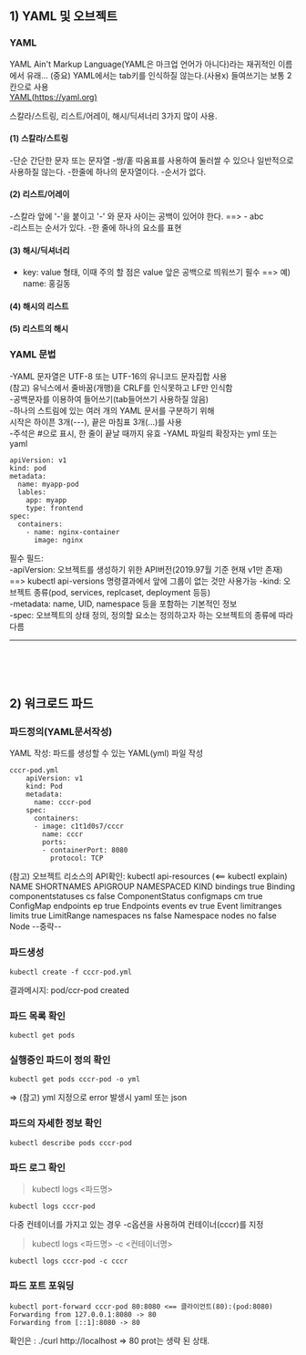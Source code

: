 ## 1) YAML 및 오브젝트
### YAML
YAML Ain't Markup Language(YAML은 마크업 언어가 아니다)라는 재귀적인 이름에서 유래...
(중요) YAML에서는 tab키를 인식하질 않는다.(사용x)
들여쓰기는 보통 2칸으로 사용  
[YAML(https://yaml.org)](https://yaml.org/)

스칼라/스트링, 리스트/어레이, 해시/딕셔너리 3가지 많이 사용.

#### (1) 스칼라/스트링
-단순 간단한 문자 또는 문자열
-쌍/홑 따옴표를 사용하여 둘러쌀 수 있으나 일반적으로 사용하질 않는다.
-한줄에 하나의 문자열이다.
-순서가 없다.  

#### (2) 리스트/어레이
-스칼라 앞에 '-'을 붙이고 '-' 와 문자 사이는 공백이 있어야 한다.
 ==> - abc  
-리스트는 순서가 있다.
-한 줄에 하나의 요소를 표현  

#### (3) 해시/딕셔너리
- key: value 형태, 이때 주의 할 점은 value 앞은 공백으로 띄워쓰기 필수
 ==> 예) name: 홍길동  

#### (4) 해시의 리스트

#### (5) 리스트의 해시

### YAML 문법
-YAML 문자열은 UTF-8 또는 UTF-16의 유니코드 문자집합 사용  
(참고) 유닉스에서 줄바꿈(개행)을 CRLF를 인식못하고 LF만 인식함  
-공백문자를 이용하여 들어쓰기(tab들어쓰기 사용하질 않음)  
-하나의 스트림에 있는 여러 개의 YAML 문서를 구분하기 위해  
 시작은 하이픈 3개(---), 끝은 마침표 3개(...)를 사용  
-주석은 #으로 표시, 한 줄이 끝날 때까지 유효
-YAML 파일릐 확장자는 yml 또는 yaml  

    apiVersion: v1
    kind: pod
    metadata:
      name: myapp-pod
      lables:
        app: myapp
        type: frontend
    spec:
      containers:
        - name: nginx-container
          image: nginx
필수 필드:  
-apiVersion: 오브젝트를 생성하기 위한 API버전(2019.97월 기준 현재 v1만 존재)
==> kubectl api-versions 명령결과에서 앞에 그룹이 없는 것만 사용가능
-kind: 오브젝트 종류(pod, services, replcaset, deployment 등등)  
-metadata: name, UID, namespace 등을 포함하는 기본적인 정보  
-spec: 오브젝트의 상태 정의, 정의할 요소는 정의하고자 하는 오브젝트의 종류에 따라 다름  

<hr/>
<br><br><br>

## 2) 워크로드 파드

### 파드정의(YAML문서작성)
YAML 작성: 파드를 생성할 수 있는 YAML(yml) 파일 작성

    cccr-pod.yml
        apiVersion: v1
        kind: Pod
        metadata:
          name: cccr-pod
        spec:
          containers:
          - image: c1t1d0s7/cccr
            name: cccr
            ports:
            - containerPort: 8080
              protocol: TCP
              
(참고) 오브젝트 리소스의 API확인: kubectl api-resources (<== kubectl explain)
    NAME                              SHORTNAMES   APIGROUP                       NAMESPACED   KIND
    bindings                                                                      true         Binding
    componentstatuses                 cs                                          false        ComponentStatus
    configmaps                        cm                                          true         ConfigMap
    endpoints                         ep                                          true         Endpoints
    events                            ev                                          true         Event
    limitranges                       limits                                      true         LimitRange
    namespaces                        ns                                          false        Namespace
    nodes                             no                                          false        Node
    --중략--

 
### 파드생성
    kubectl create -f cccr-pod.yml
결과메시지: pod/ccr-pod created
 
### 파드 목록 확인
    kubectl get pods

### 실행중인 파드이 정의 확인
    kubectl get pods cccr-pod -o yml

⇒ (참고) yml 지정으로 error 발생시 yaml 또는 json


### 파드의 자세한 정보 확인
    kubectl describe pods cccr-pod

### 파드 로그 확인
> kubectl logs <파드명>

    kubectl logs cccr-pod

다중 컨테이너를 가지고 있는 경우 -c옵션을 사용하여 컨테이너(cccr)를 지정
> kubectl logs <파드명> -c <컨테이너명>

    kubectl logs cccr-pod -c cccr


### 파드 포트 포워딩
    kubectl port-forward cccr-pod 80:8080 <== 클라이언트(80):(pod:8080)
    Forwarding from 127.0.0.1:8080 -> 80
    Forwarding from [::1]:8080 -> 80

확인은 : ./curl http://localhost
⇒ 80 prot는 생략 된 상태.
 

